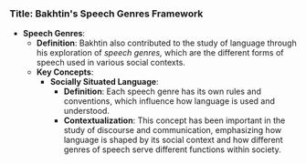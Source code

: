 ### Title: **Bakhtin's Speech Genres Framework**
- **Speech Genres**:
  - **Definition**: Bakhtin also contributed to the study of language through his exploration of *speech genres,* which are the different forms of speech used in various social contexts.
  - **Key Concepts**:
    - **Socially Situated Language**:
      - **Definition**: Each speech genre has its own rules and conventions, which influence how language is used and understood.
      - **Contextualization**: This concept has been important in the study of discourse and communication, emphasizing how language is shaped by its social context and how different genres of speech serve different functions within society.